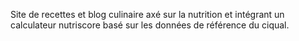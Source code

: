 Site de recettes et blog culinaire axé sur la nutrition et intégrant un calculateur nutriscore basé sur les données de référence du ciqual.